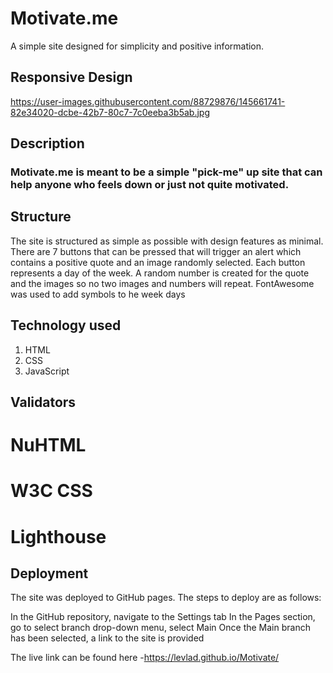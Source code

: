 # Motivate.me #

A simple site designed for simplicity and positive information.

## Responsive Design ##

 https://user-images.githubusercontent.com/88729876/145661741-82e34020-dcbe-42b7-80c7-7c0eeba3b5ab.jpg

## Description ##

### Motivate.me is meant to be a simple "pick-me" up site that can help anyone who feels down or just not quite motivated.

## Structure ##

The site is structured as simple as possible with design features as minimal. 
There are 7 buttons that can be pressed that will trigger an alert which contains a positive quote and an image randomly selected.
Each button represents a day of the week.
A random number is created for the quote and the images so no two images and numbers will repeat.
FontAwesome was used to add symbols to he week days

## Technology used ##

1. HTML
2. CSS
3. JavaScript

## Validators ##



# NuHTML #



# W3C CSS #



# Lighthouse #



## Deployment ##

The site was deployed to GitHub pages. The steps to deploy are as follows:

In the GitHub repository, navigate to the Settings tab In the Pages section, go to select branch drop-down menu, select Main Once the Main branch has been selected, a link to the site is provided

The live link can be found here -https://levlad.github.io/Motivate/